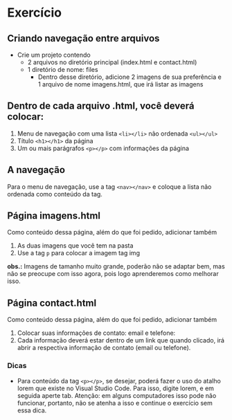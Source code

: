 # **Exercício**

## **Criando navegação entre arquivos**

* Crie um projeto contendo
    * 2 arquivos no diretório principal (index.html e contact.html)
    * 1 diretório de nome: files
        * Dentro desse diretório, adicione 2 imagens de sua preferência e 1 arquivo de nome imagens.html, que irá listar as imagens

## **Dentro de cada arquivo .html, você deverá colocar:**

1. Menu de navegação com uma lista ```<li></li>``` não ordenada ```<ul></ul>```
2. Título ```<h1></h1>``` da página
3. Um ou mais parágrafos ```<p></p>``` com informações da página

## **A navegação**

Para o menu de navegação, use a tag ```<nav></nav>``` e coloque a lista não ordenada como conteúdo da tag.

## **Página imagens.html**

Como conteúdo dessa página, além do que foi pedido, adicionar também

1. As duas imagens que você tem na pasta
2. Use a tag ```p``` para colocar a imagem tag img

**obs.:** Imagens de tamanho muito grande, poderão não se adaptar bem, mas não se preocupe com isso agora, pois logo aprenderemos como melhorar isso.

## **Página contact.html**
Como conteúdo dessa página, além do que foi pedido, adicionar também

1. Colocar suas informações de contato: email e telefone:
2. Cada informação deverá estar dentro de um link que quando clicado, irá abrir a respectiva informação de contato (email ou telefone).

### **Dicas**

* Para conteúdo da tag ```<p></p>```, se desejar, poderá fazer o uso do atalho lorem que existe no Visual Studio Code.
Para isso, digite lorem, e em seguida aperte tab.
Atenção: em alguns computadores isso pode não funcionar, portanto, não se atenha a isso e continue o exercício sem essa dica.
